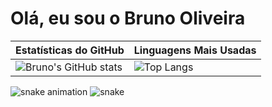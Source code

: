 # Olá, eu sou o Bruno Oliveira

| Estatísticas do GitHub | Linguagens Mais Usadas |
|-------------------------|------------------------|
| ![Bruno's GitHub stats](https://github-readme-stats.vercel.app/api?username=Dev-BrunoOliveira&show_icons=true&theme=radical) | ![Top Langs](https://github-readme-stats.vercel.app/api/top-langs/?username=Dev-BrunoOliveira&layout=compact&theme=radical) |
![snake animation](https://raw.githubusercontent.com/Dev-BrunoOliveira/Dev-BrunoOliveira/output/github-snake.svg)
<picture>
  <source media="(prefers-color-scheme: dark)" srcset="https://raw.githubusercontent.com/Dev-BrunoOliveira/Dev-BrunoOliveira/output/github-snake-dark.svg">
  <source media="(prefers-color-scheme: light)" srcset="https://raw.githubusercontent.com/Dev-BrunoOliveira/Dev-BrunoOliveira/output/github-snake.svg">
  <img alt="snake" src="https://raw.githubusercontent.com/Dev-BrunoOliveira/Dev-BrunoOliveira/output/github-snake.svg">
</picture>

